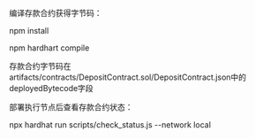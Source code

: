 编译存款合约获得字节码：

npm install

npm hardhart compile


存款合约字节码在artifacts/contracts/DepositContract.sol/DepositContract.json中的deployedBytecode字段


部署执行节点后查看存款合约状态：

npx hardhat run scripts/check_status.js --network local




